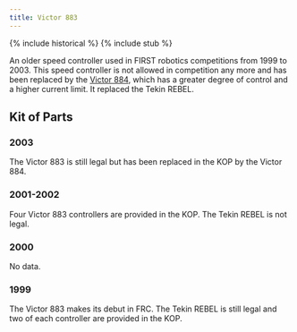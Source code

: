 ```yaml
---
title: Victor 883
---
```


{% include historical %}
{% include stub %}

An older speed controller used in FIRST robotics competitions from 1999 to 2003. This speed controller is not allowed in competition any more and has been replaced by the [Victor 884](victor-884), which has a greater degree of control and a higher current limit. It replaced the Tekin REBEL.

## Kit of Parts

### 2003

The Victor 883 is still legal but has been replaced in the KOP by the Victor 884.

### 2001-2002

Four Victor 883 controllers are provided in the KOP. The Tekin REBEL is not legal.

### 2000

No data.

### 1999

The Victor 883 makes its debut in FRC. The Tekin REBEL is still legal and two of each controller are provided in the KOP.
